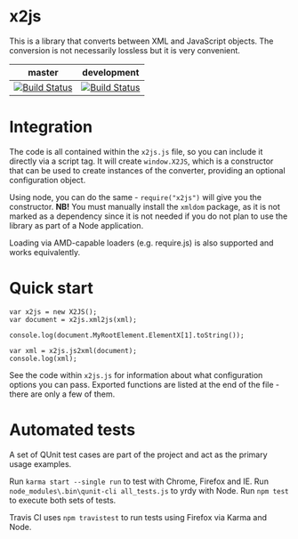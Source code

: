 # x2js

This is a library that converts between XML and JavaScript objects.
The conversion is not necessarily lossless but it is very convenient.

master | development
------ | -----------
[![Build Status](https://travis-ci.org/Axinom/x2js.svg?branch=master)](https://travis-ci.org/Axinom/x2js) | [![Build Status](https://travis-ci.org/Axinom/x2js.svg?branch=development)](https://travis-ci.org/Axinom/x2js)

# Integration

The code is all contained within the `x2js.js` file, so you can include it directly
via a script tag. It will create `window.X2JS`, which is a constructor that can be
used to create instances of the converter, providing an optional configuration object.

Using node, you can do the same - `require("x2js")` will give you the constructor.
**NB!** You must manually install the `xmldom` package, as it is not marked as a dependency since
it is not needed if you do not plan to use the library as part of a Node application.

Loading via AMD-capable loaders (e.g. require.js) is also supported and works equivalently.

# Quick start

	var x2js = new X2JS();
	var document = x2js.xml2js(xml);

	console.log(document.MyRootElement.ElementX[1].toString());

	var xml = x2js.js2xml(document);
	console.log(xml);

See the code within `x2js.js` for information about what configuration options you can pass.
Exported functions are listed at the end of the file - there are only a few of them.

# Automated tests

A set of QUnit test cases are part of the project and act as the primary usage examples.

Run `karma start --single run` to test with Chrome, Firefox and IE.
Run `node_modules\.bin\qunit-cli all_tests.js` to yrdy with Node.
Run `npm test` to execute both sets of tests.

Travis CI uses `npm travistest` to run tests using Firefox via Karma and Node.